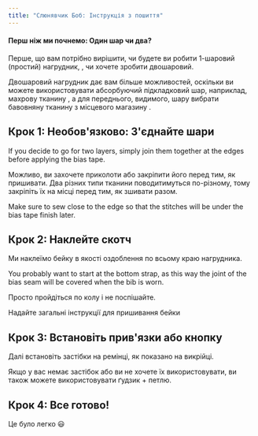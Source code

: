 ```yaml
---
title: "Слюнявчик Боб: Інструкція з пошиття"
---
```


<Note>

#### Перш ніж ми почнемо: Один шар чи два?

Перше, що вам потрібно вирішити, чи будете ви робити 1-шаровий (простий) нагрудник,
, чи хочете зробити двошаровий.

Двошаровий нагрудник дає вам більше можливостей, оскільки ви можете використовувати абсорбуючий підкладковий шар, наприклад, махрову тканину
, а для переднього, видимого, шару вибрати бавовняну тканину з місцевого магазину
.

</Note>

## Крок 1: Необов'язково: З'єднайте шари

If you decide to go for two layers, simply join them together at the edges before applying the bias tape.

Можливо, ви захочете приколоти або закріпити його перед тим, як пришивати. Два різних типи тканини поводитимуться по-різному, тому закріпіть їх на місці перед тим, як зшивати разом.

Make sure to sew close to the edge so that the stitches will be under the bias tape finish later.

## Крок 2: Наклейте скотч

Ми наклеїмо бейку в якості оздоблення по всьому краю нагрудника.

You probably want to start at the bottom strap, as this way the joint of the bias seam will be covered when the bib is worn.

Просто пройдіться по колу і не поспішайте.

<Fixme>

Надайте загальні інструкції для пришивання бейки

</Fixme>

## Крок 3: Встановіть прив'язки або кнопку

Далі встановіть застібки на ремінці, як показано на викрійці.

Якщо у вас немає застібок або ви не хочете їх використовувати, ви також можете використовувати ґудзик + петлю.

## Крок 4: Все готово!

Це було легко 😃
